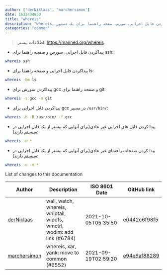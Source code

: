 ```yaml
---
author: ['derNiklaas', 'marchersimon']
date: 1633404950
title: "whereis"
description: "whereis, پیداکردن فایل اجرایی، سورس، صفحه راهنما برای یک دستور."
categories: "common"
---
```

> اطلاعات بیشتر: <https://manned.org/whereis>.

- پیداکردن فایل اجرایی، سورس و صفحه راهنما برای ssh:

```bash
whereis ssh
```

- پیداکردن فایل اجرایی و صفحه راهنما برای ls:

```bash
whereis -bm ls
```

- پیداکردن سورس برای gcc و صفحه راهنما برای git:

```bash
whereis -s gcc -m git
```

- پیداکردن فایل اجرایی برای gcc در مسیر `/usr/bin/`:

```bash
whereis -b -B /usr/bin/ -f gcc
```

- پیدا کردن فایل های اجرایی غیر عادی(برای آنهایی که بیشتر از یک فایل اجرایی در سیستم دارند):

```bash
whereis -u *
```

- پیدا کردن صفحات راهنمای غیر عادی(برای آنهایی که بیشتر از یک فایل اجرایی در سیستم دارند):

```bash
whereis -u -m *
```
List of changes to this documentation


Author | Description | ISO 8601 Date | GitHub link
------|-----|-----|-----
[derNiklaas](mailto:derNiklaas@users.noreply.github.com) | wall, watch, whereis, whiptail, wipefs, wmctrl, wodim: add link (#6784) | 2021-10-05T05:35:50 | [e0442c6f98f5](https://github.com/tldr-pages/tldr/commit/e0442c6f98f5e01ffc3acd1398249cf0a8a3673d)
[marchersimon](mailto:50295997+marchersimon@users.noreply.github.com) | whereis, xar, yank: move to common (#6552) | 2021-09-19T02:59:20 | [e94e6af88289](https://github.com/tldr-pages/tldr/commit/e94e6af88289f26bf25c85b45971f240f56d8672)

